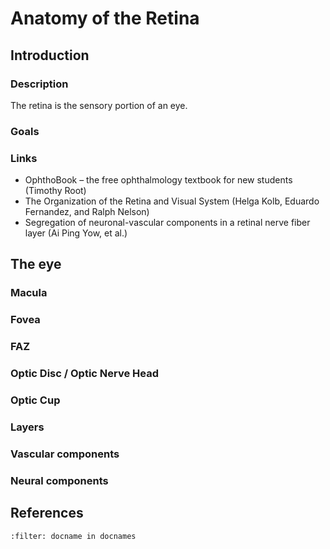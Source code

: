 # Anatomy of the Retina

## Introduction

### Description
The retina is the sensory portion of an eye.

### Goals

### Links
* OphthoBook – the free ophthalmology textbook for new students (Timothy Root)
* The Organization of the Retina and Visual System (Helga Kolb, Eduardo Fernandez, and Ralph Nelson)
* Segregation of neuronal-vascular components in a retinal nerve fiber layer (Ai Ping Yow, et al.)

## The eye

### Macula

### Fovea

### FAZ

### Optic Disc / Optic Nerve Head

### Optic Cup

### Layers

### Vascular components

### Neural components

## References
```{bibliography}
:filter: docname in docnames
```